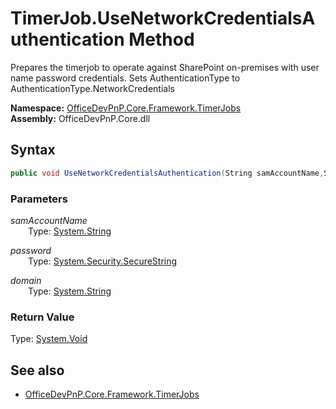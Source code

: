 # TimerJob.UseNetworkCredentialsAuthentication Method  
Prepares the timerjob to operate against SharePoint on-premises with user name password credentials. Sets AuthenticationType 
            to AuthenticationType.NetworkCredentials  

**Namespace:** [OfficeDevPnP.Core.Framework.TimerJobs](OfficeDevPnP.Core.Framework.TimerJobs.md)  
**Assembly:** OfficeDevPnP.Core.dll  
## Syntax
```C#
public void UseNetworkCredentialsAuthentication(String samAccountName,SecureString password,String domain)
```
### Parameters
*samAccountName*  
&emsp;&emsp;Type: [System.String](System.String.md) 
&emsp;&emsp;  
  
*password*  
&emsp;&emsp;Type: [System.Security.SecureString](System.Security.SecureString.md) 
&emsp;&emsp;  
  
*domain*  
&emsp;&emsp;Type: [System.String](System.String.md) 
&emsp;&emsp;  
  
### Return Value
Type: [System.Void](System.Void.md)  

## See also
- [OfficeDevPnP.Core.Framework.TimerJobs](OfficeDevPnP.Core.Framework.TimerJobs.md)
